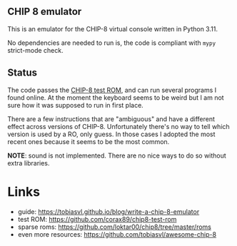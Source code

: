 ## CHIP 8 emulator

This is an emulator for the CHIP-8 virtual console written in Python 3.11.

No dependencies are needed to run is, the code is compliant with `mypy` strict-mode check.

## Status

The code passes the [CHIP-8 test ROM](https://github.com/corax89/chip8-test-rom), and can run several programs I found online. At the moment the keyboard seems to be weird but I am not sure how it was supposed to run in first place.

There are a few instructions that are "ambiguous" and have a different effect across versions of CHIP-8. Unfortunately there's no way to tell which version is used by a RO, only guess. In those cases I adopted the most recent ones because it seems to be the most common.

__NOTE__: sound is not implemented. There are no nice ways to do so without extra libraries.

# Links

* guide: https://tobiasvl.github.io/blog/write-a-chip-8-emulator
* test ROM: https://github.com/corax89/chip8-test-rom
* sparse roms: https://github.com/loktar00/chip8/tree/master/roms
* even more resources: https://github.com/tobiasvl/awesome-chip-8
